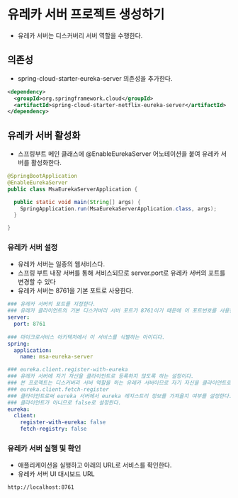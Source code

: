# 유레카 서버 프로젝트 생성하기

- 유레카 서버는 디스커버리 서버 역할을 수행한다.

## 의존성

- spring-cloud-starter-eureka-server 의존성을 추가한다.

```xml
<dependency>
  <groupId>org.springframework.cloud</groupId>
  <artifactId>spring-cloud-starter-netflix-eureka-server</artifactId>
</dependency>
```

## 유레카 서버 활성화

- 스프링부트 메인 클래스에 @EnableEurekaServer 어노테이션을 붙여 유레카 서버를 활성화한다.

```java
@SpringBootApplication
@EnableEurekaServer
public class MsaEurekaServerApplication {

  public static void main(String[] args) {
    SpringApplication.run(MsaEurekaServerApplication.class, args);
  }

}
```

### 유레카 서버 설정

- 유레카 서버는 일종의 웹서비스다.
- 스프링 부트 내장 서버를 통해 서비스되므로 server.port로 유레카 서버의 포트를 변경할 수 있다
- 유레카 서버는 8761을 기본 포트로 사용한다.

```yml
### 유레카 서버의 포트를 지정한다.
### 유레카 클라이언트의 기본 디스커버리 서버 포트가 8761이기 때문에 이 포트번호를 사용한다.
server:
  port: 8761
 
### 마이크로서비스 아키텍처에서 이 서비스를 식별하는 아이디다.
spring:
  application:
    name: msa-eureka-server

### eureka.client.register-with-eureka
### 유레카 서버에 자기 자신을 클라이언트로 등록하지 않도록 하는 설정이다.
### 본 프로젝트는 디스커버리 서버 역할을 하는 유레카 서버이므로 자기 자신을 클라이언트로써 디스커버리 서버에 등록하지 않도록 false로 설정한다.
### eureka.client.fetch-register
### 클라이언트로써 eureka 서버에서 eureka 레지스트리 정보를 가져올지 여부를 설정한다.
### 클라이언트가 아니므로 false로 설정한다. 
eureka:
  client:
    register-with-eureka: false
    fetch-registry: false
```

### 유레카 서버 실행 및 확인

- 애플리케이션을 실행하고 아래의 URL로 서비스를 확인한다.
- 유레카 서버 UI 대시보드 URL

```text
http://localhost:8761
```
